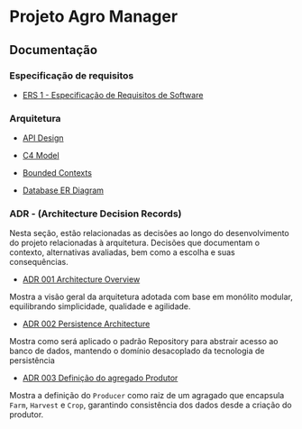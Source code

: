 # Projeto Agro Manager

## Documentação

### Especificação de requisitos

- [ERS 1 - Especificação de Requisitos de Software](https://github.com/vieira-a/agro-manager/blob/main/docs/requisitos/001-especificacao-requisitos.md)

### Arquitetura

- [API Design](https://github.com/vieira-a/agro-manager/blob/main/docs/arquitetura/001-api-design.md)

- [C4 Model](https://github.com/vieira-a/agro-manager/blob/main/docs/arquitetura/002-c4-model.md)

- [Bounded Contexts](https://github.com/vieira-a/agro-manager/blob/main/docs/arquitetura/003-bounded-contexts.md)

- [Database ER Diagram](https://github.com/vieira-a/agro-manager/blob/main/docs/arquitetura/004-erd-diagram.md)

### ADR - (Architecture Decision Records)

Nesta seção, estão relacionadas as decisões ao longo do desenvolvimento do projeto relacionadas à arquitetura. Decisões que documentam o contexto, alternativas avaliadas, bem como a escolha e suas consequências.

- [ADR 001 Architecture Overview](https://github.com/vieira-a/agro-manager/blob/main/docs/adr/001-architecture-overview.md)

Mostra a visão geral da arquitetura adotada com base em monólito modular, equilibrando simplicidade, qualidade e agilidade.

- [ADR 002 Persistence Architecture](https://github.com/vieira-a/agro-manager/blob/main/docs/adr/002-persistence-architecture.md)

Mostra como será aplicado o padrão Repository para abstrair acesso ao banco de dados, mantendo o domínio desacoplado da tecnologia de persistência

- [ADR 003 Definição do agregado Produtor](https://github.com/vieira-a/agro-manager/blob/main/docs/adr/003-producer-aggregate-root-definition.md)

Mostra a definição do `Producer` como raiz de um agragado que encapsula `Farm`, `Harvest` e `Crop`, garantindo consistência dos dados desde a criação do produtor.
